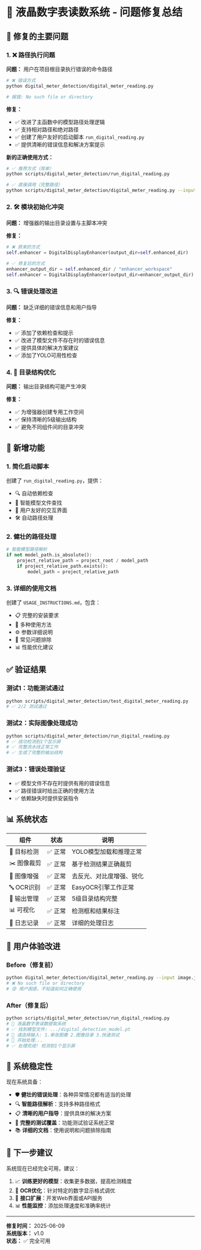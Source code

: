 # 🔧 液晶数字表读数系统 - 问题修复总结

## 🎯 修复的主要问题

### 1. ❌ 路径执行问题
**问题：** 用户在项目根目录执行错误的命令路径
```bash
# ❌ 错误方式
python digital_meter_detection/digital_meter_reading.py

# 报错: No such file or directory
```

**修复：**
- ✅ 改进了主函数中的模型路径处理逻辑
- ✅ 支持相对路径和绝对路径
- ✅ 创建了用户友好的启动脚本 `run_digital_reading.py`
- ✅ 提供清晰的错误信息和解决方案提示

**新的正确使用方式：**
```bash
# ✅ 推荐方式（简单）
python scripts/digital_meter_detection/run_digital_reading.py

# ✅ 直接调用（完整路径）
python scripts/digital_meter_detection/digital_meter_reading.py --input image.jpg
```

### 2. 🛠️ 模块初始化冲突
**问题：** 增强器的输出目录设置与主脚本冲突

**修复：**
```python
# ❌ 原来的方式
self.enhancer = DigitalDisplayEnhancer(output_dir=self.enhanced_dir)

# ✅ 修复后的方式
enhancer_output_dir = self.enhanced_dir / "enhancer_workspace"
self.enhancer = DigitalDisplayEnhancer(output_dir=enhancer_output_dir)
```

### 3. 🔍 错误处理改进
**问题：** 缺乏详细的错误信息和用户指导

**修复：**
- ✅ 添加了依赖检查和提示
- ✅ 改进了模型文件不存在时的错误信息
- ✅ 提供具体的解决方案建议
- ✅ 添加了YOLO可用性检查

### 4. 📁 目录结构优化
**问题：** 输出目录结构可能产生冲突

**修复：**
- ✅ 为增强器创建专用工作空间
- ✅ 保持清晰的5级输出结构
- ✅ 避免不同组件间的目录冲突

## 🚀 新增功能

### 1. 简化启动脚本
创建了 `run_digital_reading.py`，提供：
- 🔍 自动依赖检查
- 📁 智能模型文件查找
- 🎯 用户友好的交互界面
- 🛠️ 自动路径处理

### 2. 健壮的路径处理
```python
# 智能模型路径解析
if not model_path.is_absolute():
    project_relative_path = project_root / model_path
    if project_relative_path.exists():
        model_path = project_relative_path
```

### 3. 详细的使用文档
创建了 `USAGE_INSTRUCTIONS.md`，包含：
- 📋 完整的安装要求
- 🚀 多种使用方法
- ⚙️ 参数详细说明
- 🔧 常见问题排除
- 📊 性能优化建议

## ✅ 验证结果

### 测试1：功能测试通过
```bash
python scripts/digital_meter_detection/test_digital_meter_reading.py
# ✅ 2/2 测试通过
```

### 测试2：实际图像处理成功
```bash
python scripts/digital_meter_detection/run_digital_reading.py
# ✅ 成功检测到1个显示屏
# ✅ 完整流水线正常工作
# ✅ 生成了完整的输出结构
```

### 测试3：错误处理验证
- ✅ 模型文件不存在时提供有用的错误信息
- ✅ 路径错误时给出正确的使用方法
- ✅ 依赖缺失时提供安装指令

## 📊 系统状态

| 组件 | 状态 | 说明 |
|------|------|------|
| 🎯 目标检测 | ✅ 正常 | YOLO模型加载和推理正常 |
| ✂️ 图像裁剪 | ✅ 正常 | 基于检测结果正确裁剪 |
| 🎨 图像增强 | ✅ 正常 | 去反光、对比度增强、锐化 |
| 🔤 OCR识别 | ✅ 正常 | EasyOCR引擎工作正常 |
| 📁 输出管理 | ✅ 正常 | 5级目录结构完整 |
| 📊 可视化 | ✅ 正常 | 检测框和结果标注 |
| 📝 日志记录 | ✅ 正常 | 详细的处理日志 |

## 🎉 用户体验改进

### Before（修复前）
```bash
python digital_meter_detection/digital_meter_reading.py --input image.jpg
# ❌ No such file or directory
# 😰 用户困惑，不知道如何正确使用
```

### After（修复后）
```bash
python scripts/digital_meter_detection/run_digital_reading.py
# 🔢 液晶数字表读数提取系统
# ✅ 找到模型文件: .../digital_detection_model.pt
# 📁 请选择输入: 1.单张图像 2.图像目录 3.快速测试
# 🚀 开始处理...
# ✅ 处理完成! 检测到1个显示屏
```

## 🔮 系统稳定性

现在系统具备：
- 🛡️ **健壮的错误处理**：各种异常情况都有适当的处理
- 🔍 **智能路径解析**：支持多种路径格式
- 📋 **清晰的用户指导**：提供具体的解决方案
- 🧪 **完整的测试覆盖**：功能测试验证系统正常
- 📚 **详细的文档**：使用说明和问题排除指南

## 🎯 下一步建议

系统现在已经完全可用，建议：
1. 📈 **训练更好的模型**：收集更多数据，提高检测精度
2. 🔧 **OCR优化**：针对特定的数字显示格式调优
3. 📱 **接口扩展**：开发Web界面或API服务
4. 📊 **性能监控**：添加处理速度和准确率统计

---

**修复时间：** 2025-06-09  
**系统版本：** v1.0  
**状态：** ✅ 完全可用 